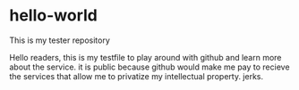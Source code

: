 # hello-world
This is my tester repository 

Hello readers,
this is my testfile to play around with github and learn more about the service. it is public because github would make me pay to recieve the services that allow me to privatize my intellectual property. jerks. 
